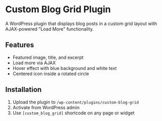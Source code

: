 # Custom Blog Grid Plugin

A WordPress plugin that displays blog posts in a custom grid layout with AJAX-powered "Load More" functionality.

## Features
- Featured image, title, and excerpt
- Load more via AJAX
- Hover effect with blue background and white text
- Centered icon inside a rotated circle

## Installation
1. Upload the plugin to `/wp-content/plugins/custom-blog-grid`
2. Activate from WordPress admin
3. Use `[custom_blog_grid]` shortcode on any page or widget
